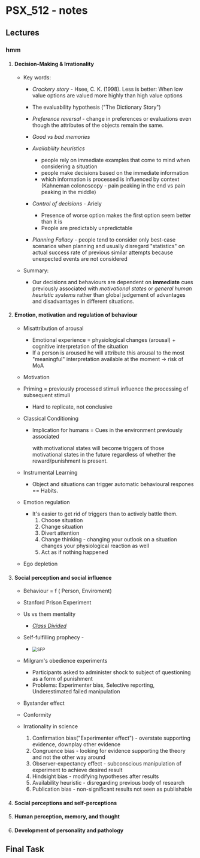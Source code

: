 # PSX_512 - notes 

## Lectures

### hmm

1. #### Decision-Making & Irrationality

   - Key words: 

     	- _Crockery story_ - Hsee, C. K. (1998). Less is better: When low value options are valued more highly than high value options
     	- The evaluability hypothesis ("The Dictionary Story")
     	- _Preference reversal_ - change in preferences or evaluations even though the attributes of the objects remain the same.

     - _Good vs bad memories_
     - _Availability heuristics_ 
       - people rely on immediate examples that come to mind when considering a situation
       - people make decisions based on the immediate information
       - which information is processed is influenced by context (Kahneman colonoscopy - pain peaking in the end vs pain peaking in the middle)
     - _Control of decisions_ - Ariely  
       - Presence of worse option makes the first option seem better than it is
       - People are predictably unpredictable
     - _Planning Fallacy_ - people tend to consider only best-case scenarios when planning and usually disregard "statistics" on actual success rate of previous similar attempts because unexpected events are not considered

   - Summary: 

     - Our decisions and  behaviours are dependent on __immediate__ cues previously associated with _motivational states_ or _general human heuristic systems_ rather than global judgement of advantages and disadvantages in different situations.

2. #### Emotion, motivation and regulation of behaviour

   - Misattribution of arousal 

     - Emotional experience = physiological changes (arousal) + cognitive interpretation of the situation
     - If a person is aroused he will attribute this arousal to the most "meaningful" interpretation available at the moment -> risk of MoA

   - Motivation

   - Priming = previously processed stimuli influence the processing of subsequent stimuli

     - Hard to replicate, not conclusive

   - Classical Conditioning 

     - Implication for humans = Cues in the environment previously associated 

       with motivational states will become triggers of those motivational states in the future regardless of whether the reward/punishment is present.

   - Instrumental Learning

     - Object and situations can trigger automatic behavioural respones == Habits.

   - Emotion regulation

     - It's easier to get rid of triggers than to actively battle them.
       1. Choose situation
       2. Change situation
       3. Divert attention
       4. Change thinking - changing your outlook on a situation changes your physiological reaction as well
       5. Act as if nothing happened

   - Ego depletion

3. #### Social perception and social influence

   - Behaviour = f ( Person, Enviroment)

   - Stanford Prison Experiment

   - Us vs them mentality 

     - _[Class Divided](https://www.youtube.com/watch?v=1mcCLm_LwpE)_ 

   - Self-fulfilling prophecy - 

     - <img src="D:\D\Untitled.png" alt="SFP" style="zoom: 80%;" />

       

   - Milgram's obedience experiments

     - Participants asked to administer shock to subject of questioning as a form of punishment
     - Problems: Experimenter bias, Selective reporting, Underestimated failed manipulation

   - Bystander effect

   - Conformity

   - Irrationality in science

     1. Confirmation bias("Experimenter effect") - overstate supporting evidence, downplay other evidence
     2. Congruence bias - looking for evidence supporting the theory and not the other way around
     3. Observer-expectancy effect - subconscious manipulation of experiment to achieve desired result
     4. Hindsight bias - modifying hypotheses after results
     5. Availability heuristic - disregarding previous body of research
     6. Publication bias - non-significant results not seen as publishable

4. #### Social perceptions and self-perceptions

5. #### Human perception, memory, and thought

6. #### Development of personality and pathology



## Final Task

